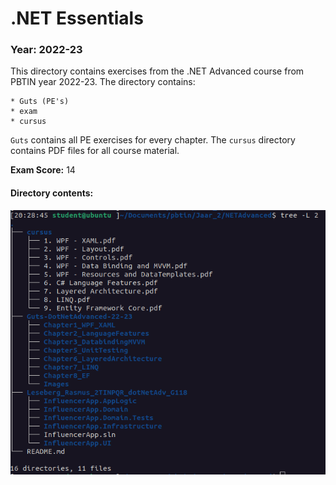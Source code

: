 # .NET Essentials 

### Year: 2022-23

This directory contains exercises from the .NET Advanced course from PBTIN year 2022-23. The directory contains: 

    * Guts (PE's)
    * exam
    * cursus

`Guts` contains all PE exercises for every chapter. The `cursus` directory contains PDF files for all course material.

**Exam Score:** 14

#### Directory contents:

![directory_structure](../../assets/images/netadvanced_structuur.png)
